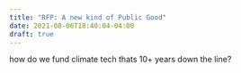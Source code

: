 ```yaml
---
title: "RFP: A new kind of Public Good"
date: 2021-08-06T18:40:04-04:00
draft: true
---
```


how do we fund climate tech thats 10+ years down the line?


